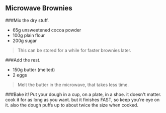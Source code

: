 ## Microwave Brownies

###Mix the dry stuff. 
* 65g unsweetened cocoa powder
* 100g plain flour
* 200g sugar

>This can be stored for a while for faster brownies later. 

###Add the rest. 
* 150g butter (melted)
* 2 eggs

>Melt the butter in the microwave, that takes less time. 

###Bake it!
Put your dough in a cup, on a plate, in a shoe. it doesn't matter. 
cook it for as long as you want. but it finishes FAST, so keep you're eye on it. 
also the dough puffs up to about twice the size when cooked. 
